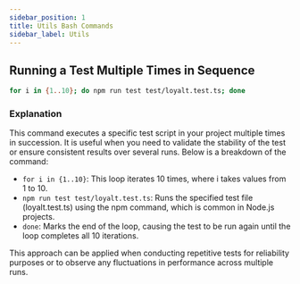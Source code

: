 ```yaml
---
sidebar_position: 1
title: Utils Bash Commands
sidebar_label: Utils
---
```


## Running a Test Multiple Times in Sequence


```bash
for i in {1..10}; do npm run test test/loyalt.test.ts; done 
```

### Explanation 
This command executes a specific test script in your project multiple times in succession. It is useful when you need to validate the stability of the test or ensure consistent results over several runs. Below is a breakdown of the command: 
- `for i in {1..10}`: This loop iterates 10 times, where i takes values from 1 to 10. 
- `npm run test test/loyalt.test.ts`: Runs the specified test file (loyalt.test.ts) using the npm command, which is common in Node.js projects. 
- `done`: Marks the end of the loop, causing the test to be run again until the loop completes all 10 iterations.


This approach can be applied when conducting repetitive tests for reliability purposes or to observe any fluctuations in performance across multiple runs.

